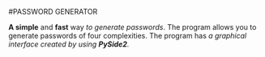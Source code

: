 #PASSWORD GENERATOR

<b>A simple</b> and <b>fast</b> way <i>to generate passwords</i>. The program allows you to generate passwords of four complexities. The program has <i>a graphical interface<i> created by
using <b>PySide2</b>.
